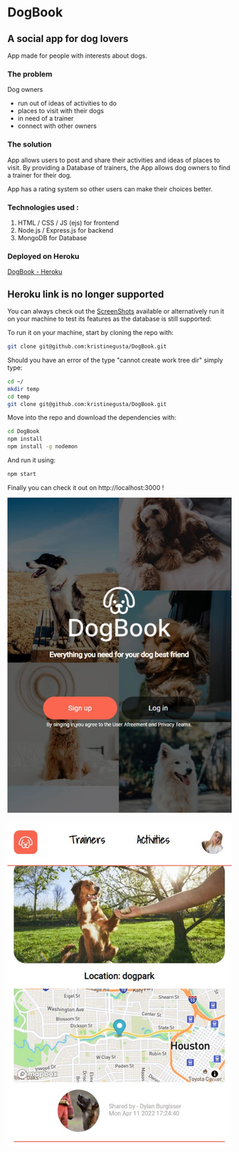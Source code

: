 # DogBook

## A social app for dog lovers 

App made for people with interests about dogs. 

### The problem

Dog owners 
* run out of ideas of activities to do 
* places to visit with their dogs
* in need of a trainer
* connect with other owners

### The solution

App allows users to post and share their activities and ideas of places to visit. By providing a Database of trainers, the App allows dog owners to find a trainer for their dog.

App has a rating system so other users can make their choices better.

### Technologies used :

1. HTML / CSS / JS (ejs) for frontend
2. Node.js / Express.js for backend
3. MongoDB for Database

### Deployed on Heroku

[DogBook - Heroku](https://dog-book-dylan-boss.herokuapp.com/)

## Heroku link is no longer supported
You can always check out the [ScreenShots](ScreenShots) available or alternatively run it on your machine to test its features as the database is still supported:

To run it on your machine, start by cloning the repo with:
```bash
git clone git@github.com:kristinegusta/DogBook.git
```
Should you have an error of the type "cannot create work tree dir" simply type:
 ```bash
cd ~/
mkdir temp
cd temp
git clone git@github.com:kristinegusta/DogBook.git
``` 
Move into the repo and download the dependencies with:
```bash
cd DogBook
npm install
npm install -g nodemon
```
And run it using: 
```bash
npm start
```
Finally you can check it out on http://localhost:3000 !


![Screenshot](DogBook.JPG "screenshot")

![Screenshot](screenshot.JPG "screenshot")
